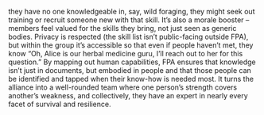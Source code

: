 they have no one knowledgeable in, say, wild foraging, they might seek out training or recruit someone new with that skill. It’s also a morale booster – members feel valued for the skills they bring, not just seen as generic bodies. Privacy is respected (the skill list isn’t public-facing outside FPA), but within the group it’s accessible so that even if people haven’t met, they know “Oh, Alice is our herbal medicine guru, I’ll reach out to her for this question.” By mapping out human capabilities, FPA ensures that knowledge isn’t just in documents, but embodied in people and that those people can be identified and tapped when their know-how is needed most. It turns the alliance into a well-rounded team where one person’s strength covers another’s weakness, and collectively, they have an expert in nearly every facet of survival and resilience.